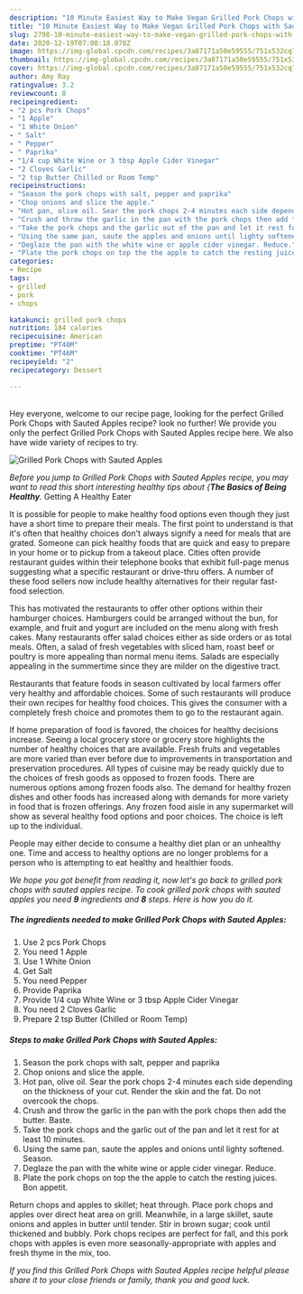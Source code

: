 ```yaml
---
description: "10 Minute Easiest Way to Make Vegan Grilled Pork Chops with Sauted Apples"
title: "10 Minute Easiest Way to Make Vegan Grilled Pork Chops with Sauted Apples"
slug: 2798-10-minute-easiest-way-to-make-vegan-grilled-pork-chops-with-sauted-apples
date: 2020-12-19T07:08:18.078Z
image: https://img-global.cpcdn.com/recipes/3a87171a50e59555/751x532cq70/grilled-pork-chops-with-sauted-apples-recipe-main-photo.jpg
thumbnail: https://img-global.cpcdn.com/recipes/3a87171a50e59555/751x532cq70/grilled-pork-chops-with-sauted-apples-recipe-main-photo.jpg
cover: https://img-global.cpcdn.com/recipes/3a87171a50e59555/751x532cq70/grilled-pork-chops-with-sauted-apples-recipe-main-photo.jpg
author: Amy Ray
ratingvalue: 3.2
reviewcount: 8
recipeingredient:
- "2 pcs Pork Chops"
- "1 Apple"
- "1 White Onion"
- " Salt"
- " Pepper"
- " Paprika"
- "1/4 cup White Wine or 3 tbsp Apple Cider Vinegar"
- "2 Cloves Garlic"
- "2 tsp Butter Chilled or Room Temp"
recipeinstructions:
- "Season the pork chops with salt, pepper and paprika"
- "Chop onions and slice the apple."
- "Hot pan, olive oil. Sear the pork chops 2-4 minutes each side depending on the thickness of your cut. Render the skin and the fat. Do not overcook the chops."
- "Crush and throw the garlic in the pan with the pork chops then add the butter. Baste."
- "Take the pork chops and the garlic out of the pan and let it rest for at least 10 minutes."
- "Using the same pan, saute the apples and onions until lighty softened. Season."
- "Deglaze the pan with the white wine or apple cider vinegar. Reduce."
- "Plate the pork chops on top the the apple to catch the resting juices. Bon appetit."
categories:
- Recipe
tags:
- grilled
- pork
- chops

katakunci: grilled pork chops 
nutrition: 184 calories
recipecuisine: American
preptime: "PT40M"
cooktime: "PT46M"
recipeyield: "2"
recipecategory: Dessert

---
```

<br>
Hey everyone, welcome to our recipe page, looking for the perfect Grilled Pork Chops with Sauted Apples recipe? look no further! We provide you only the perfect Grilled Pork Chops with Sauted Apples recipe here. We also have wide variety of recipes to try.
<br>


![Grilled Pork Chops with Sauted Apples](https://img-global.cpcdn.com/recipes/3a87171a50e59555/751x532cq70/grilled-pork-chops-with-sauted-apples-recipe-main-photo.jpg)

<i>Before you jump to Grilled Pork Chops with Sauted Apples recipe, you may want to read this short interesting healthy tips about {<strong>The Basics of Being Healthy</strong>.</i>
Getting A Healthy Eater

It is possible for people to make healthy food options even though they just have a short time to prepare their meals. The first point to understand is that it's often that healthy choices don't always signify a need for meals that are grated. Someone can pick healthy foods that are quick and easy to prepare in your home or to pickup from a takeout place. Cities often provide restaurant guides within their telephone books that exhibit full-page menus suggesting what a specific restaurant or drive-thru offers. A number of these food sellers now include healthy alternatives for their regular fast-food selection.

 This has motivated the restaurants to offer other options within their hamburger choices. Hamburgers could be arranged without the bun, for example, and fruit and yogurt are included on the menu along with fresh cakes. Many restaurants offer salad choices either as side orders or as total meals. Often, a salad of fresh vegetables with sliced ham, roast beef or poultry is more appealing than normal menu items.  Salads are especially appealing in the summertime since they are milder on the digestive tract.

Restaurants that feature foods in season cultivated by local farmers offer very healthy and affordable choices. Some of such restaurants will produce their own recipes for healthy food choices.  This gives the consumer with a completely fresh choice and promotes them to go to the restaurant again.

If home preparation of food is favored, the choices for healthy decisions increase. Seeing a local grocery store or grocery store highlights the number of healthy choices that are available. Fresh fruits and vegetables are more varied than ever before due to improvements in transportation and preservation procedures.  All types of cuisine may be ready quickly due to the choices of fresh goods as opposed to frozen foods. There are numerous options among frozen foods also. The demand for healthy frozen dishes and other foods has increased along with demands for more variety in food that is frozen offerings. Any frozen food aisle in any supermarket will show as several healthy food options and poor choices. The choice is left up to the individual.

People may either decide to consume a healthy diet plan or an unhealthy one. Time and access to healthy options are no longer problems for a person who is attempting to eat healthy and healthier foods.


<i>We hope you got benefit from reading it, now let's go back to grilled pork chops with sauted apples recipe. To cook grilled pork chops with sauted apples you need <strong>9</strong> ingredients and <strong>8</strong> steps. Here is how you do it.
</i>

##### The ingredients needed to make Grilled Pork Chops with Sauted Apples:

1. Use 2 pcs Pork Chops
1. You need 1 Apple
1. Use 1 White Onion
1. Get  Salt
1. You need  Pepper
1. Provide  Paprika
1. Provide 1/4 cup White Wine or 3 tbsp Apple Cider Vinegar
1. You need 2 Cloves Garlic
1. Prepare 2 tsp Butter (Chilled or Room Temp)


##### Steps to make Grilled Pork Chops with Sauted Apples:

1. Season the pork chops with salt, pepper and paprika
1. Chop onions and slice the apple.
1. Hot pan, olive oil. Sear the pork chops 2-4 minutes each side depending on the thickness of your cut. Render the skin and the fat. Do not overcook the chops.
1. Crush and throw the garlic in the pan with the pork chops then add the butter. Baste.
1. Take the pork chops and the garlic out of the pan and let it rest for at least 10 minutes.
1. Using the same pan, saute the apples and onions until lighty softened. Season.
1. Deglaze the pan with the white wine or apple cider vinegar. Reduce.
1. Plate the pork chops on top the the apple to catch the resting juices. Bon appetit.


Return chops and apples to skillet; heat through. Place pork chops and apples over direct heat area on grill. Meanwhile, in a large skillet, saute onions and apples in butter until tender. Stir in brown sugar; cook until thickened and bubbly. Pork chops recipes are perfect for fall, and this pork chops with apples is even more seasonally-appropriate with apples and fresh thyme in the mix, too. 

<i>If you find this Grilled Pork Chops with Sauted Apples recipe helpful please share it to your close friends or family, thank you and good luck.</i>
